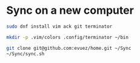 # Sync on a new computer

```bash
sudo dnf install vim ack git terminator

mkdir -p .vim/colors .config/terminator ~/bin

git clone git@github.com:evuez/home.git ~/Sync
~/Sync/sync.sh
```
